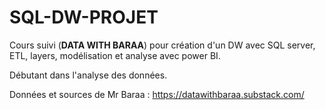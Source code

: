 # SQL-DW-PROJET

Cours suivi (**DATA WITH BARAA**) pour création d'un DW avec SQL server, ETL, layers, modélisation et analyse avec power BI.

Débutant dans l'analyse des données. 

Données et sources de Mr Baraa : https://datawithbaraa.substack.com/
 

